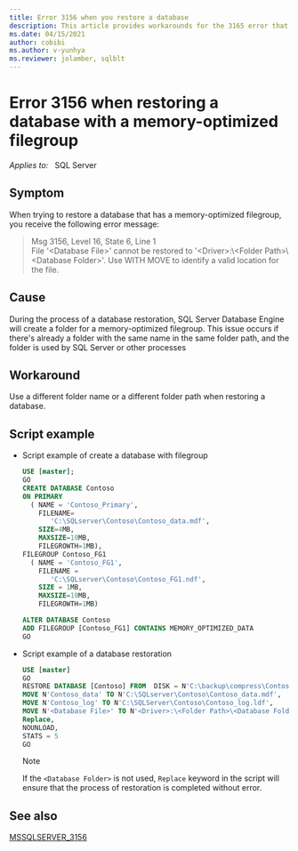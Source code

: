 ```yaml
---
title: Error 3156 when you restore a database
description: This article provides workarounds for the 3165 error that occurs when you restore a database with a memory-optimized filegroup.
ms.date: 04/15/2021
author: cobibi
ms.author: v-yunhya
ms.reviewer: jolamber, sqlblt
---
```

# Error 3156 when restoring a database with a memory-optimized filegroup

_Applies to:_ &nbsp; SQL Server  

## Symptom

When trying to restore a database that has a memory-optimized filegroup, you receive the following error message:

> Msg 3156, Level 16, State 6, Line 1  
File '\<Database File>' cannot be restored to '\<Driver>:\\\<Folder Path>\\\<Database Folder>'. Use WITH MOVE to identify a valid location for the file.

## Cause

During the process of a database restoration, SQL Server Database Engine will create a folder for a memory-optimized filegroup. This issue occurs if there's already a folder with the same name in the same folder path, and the folder is used by SQL Server or other processes

## Workaround

Use a different folder name or a different folder path when restoring a database.

## Script example

- Script example of create a database with filegroup

    ```sql
    USE [master];
    GO
    CREATE DATABASE Contoso
    ON PRIMARY
      ( NAME = 'Contoso_Primary',
        FILENAME=
           'C:\SQLserver\Contoso\Contoso_data.mdf',
        SIZE=4MB,
        MAXSIZE=10MB,
        FILEGROWTH=1MB),
    FILEGROUP Contoso_FG1
      ( NAME = 'Contoso_FG1',
        FILENAME =
           'C:\SQLserver\Contoso\Contoso_FG1.ndf',
        SIZE = 1MB,
        MAXSIZE=10MB,
        FILEGROWTH=1MB)

    ALTER DATABASE Contoso 
    ADD FILEGROUP [Contoso_FG1] CONTAINS MEMORY_OPTIMIZED_DATA 
    GO
    ```

- Script example of a database restoration

    ```sql
    USE [master]
    GO
    RESTORE DATABASE [Contoso] FROM  DISK = N'C:\backup\compress\Contoso\Contoso.bak' WITH FILE = 1,
    MOVE N'Contoso_data' TO N'C:\SQLserver\Contoso\Contoso_data.mdf',
    MOVE N'Contoso_log' TO N'C:\SQLServer\Contoso\Contoso_log.ldf',
    MOVE N'<Database File>' TO N'<Driver>:\<Folder Path>\<Database Folder>',
    Replace,
    NOUNLOAD, 
    STATS = 5
    GO
    ```

    > [!NOTE]
    > If the `<Database Folder>` is not used, `Replace` keyword in the script will ensure that the process of restoration is completed without error.

## See also

[MSSQLSERVER_3156](/sql/relational-databases/errors-events/mssqlserver-3156-database-engine-error)
